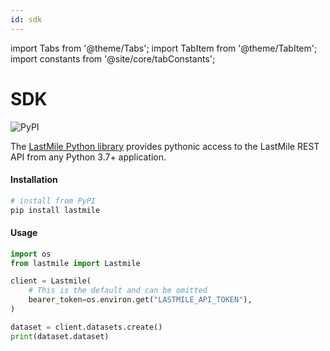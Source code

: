 ```yaml
---
id: sdk
---
```


import Tabs from '@theme/Tabs';
import TabItem from '@theme/TabItem';
import constants from '@site/core/tabConstants';

# SDK

![PyPI](https://img.shields.io/pypi/v/lastmile?label=lastmile)

The [LastMile Python library](https://pypi.org/project/lastmile/) provides pythonic access to the LastMile REST API from any Python 3.7+ application.

#### Installation

```bash
# install from PyPI
pip install lastmile
```

#### Usage

```python
import os
from lastmile import Lastmile

client = Lastmile(
    # This is the default and can be omitted
    bearer_token=os.environ.get("LASTMILE_API_TOKEN"),
)

dataset = client.datasets.create()
print(dataset.dataset)
```
